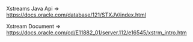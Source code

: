 Xstreams Java Api => https://docs.oracle.com/database/121/STXJV/index.html

Xstream Document => https://docs.oracle.com/cd/E11882_01/server.112/e16545/xstrm_intro.htm
